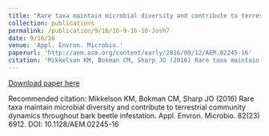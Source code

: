 ```yaml
---
title: "Rare taxa maintain microbial diversity and contribute to terrestrial community dynamics throughout bark beetle infestation"
collection: publications
permalink: /publication/9/16/16-9-16-16-Josh7
date: 9/16/16
venue: 'Appl. Envron. Microbio.'
paperurl: 'http://aem.asm.org/content/early/2016/09/12/AEM.02245-16'
citation: 'Mikkelson KM, Bokman CM, Sharp JO (2016) Rare taxa maintain microbial diversity and contribute to terrestrial community dynamics throughout bark beetle infestation. Appl. Envron. Microbio. 82(23) 6912. DOI: 10.1128/AEM.02245-16'
---
```


<a href='http://aem.asm.org/content/early/2016/09/12/AEM.02245-16'>Download paper here</a>

Recommended citation: Mikkelson KM, Bokman CM, Sharp JO (2016) Rare taxa maintain microbial diversity and contribute to terrestrial community dynamics throughout bark beetle infestation. Appl. Envron. Microbio. 82(23) 6912. DOI: 10.1128/AEM.02245-16
